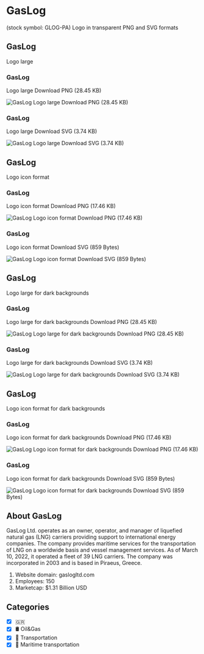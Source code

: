 # GasLog
 (stock symbol: GLOG-PA) Logo in transparent PNG and SVG formats

## GasLog
 Logo large

### GasLog
 Logo large Download PNG (28.45 KB)

![GasLog
 Logo large Download PNG (28.45 KB)](/img/orig/GLOG-PA_BIG-98b73007.png)

### GasLog
 Logo large Download SVG (3.74 KB)

![GasLog
 Logo large Download SVG (3.74 KB)](/img/orig/GLOG-PA_BIG-469e4665.svg)

## GasLog
 Logo icon format

### GasLog
 Logo icon format Download PNG (17.46 KB)

![GasLog
 Logo icon format Download PNG (17.46 KB)](/img/orig/GLOG-PA-42bc1c01.png)

### GasLog
 Logo icon format Download SVG (859 Bytes)

![GasLog
 Logo icon format Download SVG (859 Bytes)](/img/orig/GLOG-PA-fd685c44.svg)

## GasLog
 Logo large for dark backgrounds

### GasLog
 Logo large for dark backgrounds Download PNG (28.45 KB)

![GasLog
 Logo large for dark backgrounds Download PNG (28.45 KB)](/img/orig/GLOG-PA_BIG.D-0b83516a.png)

### GasLog
 Logo large for dark backgrounds Download SVG (3.74 KB)

![GasLog
 Logo large for dark backgrounds Download SVG (3.74 KB)](/img/orig/GLOG-PA_BIG.D-8976416b.svg)

## GasLog
 Logo icon format for dark backgrounds

### GasLog
 Logo icon format for dark backgrounds Download PNG (17.46 KB)

![GasLog
 Logo icon format for dark backgrounds Download PNG (17.46 KB)](/img/orig/GLOG-PA.D-e1cd128e.png)

### GasLog
 Logo icon format for dark backgrounds Download SVG (859 Bytes)

![GasLog
 Logo icon format for dark backgrounds Download SVG (859 Bytes)](/img/orig/GLOG-PA.D-9e743b67.svg)

## About GasLog


GasLog Ltd. operates as an owner, operator, and manager of liquefied natural gas (LNG) carriers providing support to international energy companies. The company provides maritime services for the transportation of LNG on a worldwide basis and vessel management services. As of March 10, 2022, it operated a fleet of 39 LNG carriers. The company was incorporated in 2003 and is based in Piraeus, Greece.

1. Website domain: gaslogltd.com
2. Employees: 150
3. Marketcap: $1.31 Billion USD


## Categories
- [x] 🇬🇷
- [x] 🛢 Oil&Gas
- [x] 🚚 Transportation
- [x] 🚢 Maritime transportation
